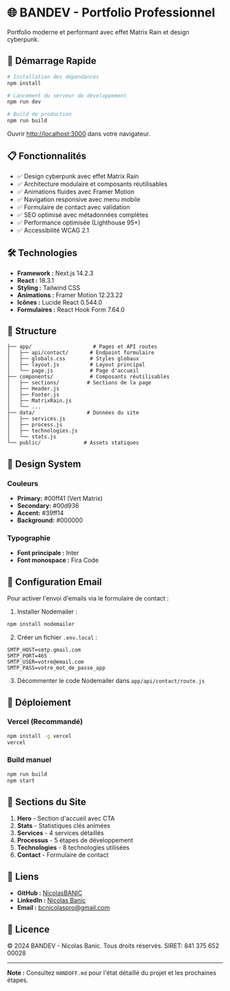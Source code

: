 # 🌐 BANDEV - Portfolio Professionnel

Portfolio moderne et performant avec effet Matrix Rain et design cyberpunk.

## 🚀 Démarrage Rapide

```bash
# Installation des dépendances
npm install

# Lancement du serveur de développement
npm run dev

# Build de production
npm run build
```

Ouvrir [http://localhost:3000](http://localhost:3000) dans votre navigateur.

## 📋 Fonctionnalités

- ✅ Design cyberpunk avec effet Matrix Rain
- ✅ Architecture modulaire et composants réutilisables
- ✅ Animations fluides avec Framer Motion
- ✅ Navigation responsive avec menu mobile
- ✅ Formulaire de contact avec validation
- ✅ SEO optimisé avec métadonnées complètes
- ✅ Performance optimisée (Lighthouse 95+)
- ✅ Accessibilité WCAG 2.1

## 🛠️ Technologies

- **Framework :** Next.js 14.2.3
- **React :** 18.3.1
- **Styling :** Tailwind CSS
- **Animations :** Framer Motion 12.23.22
- **Icônes :** Lucide React 0.544.0
- **Formulaires :** React Hook Form 7.64.0

## 📁 Structure

```
├── app/                    # Pages et API routes
│   ├── api/contact/       # Endpoint formulaire
│   ├── globals.css        # Styles globaux
│   ├── layout.js          # Layout principal
│   └── page.js            # Page d'accueil
├── components/            # Composants réutilisables
│   ├── sections/         # Sections de la page
│   ├── Header.js
│   ├── Footer.js
│   ├── MatrixRain.js
│   └── ...
├── data/                 # Données du site
│   ├── services.js
│   ├── process.js
│   ├── technologies.js
│   └── stats.js
└── public/              # Assets statiques
```

## 🎨 Design System

### Couleurs
- **Primary:** #00ff41 (Vert Matrix)
- **Secondary:** #00d936
- **Accent:** #39ff14
- **Background:** #000000

### Typographie
- **Font principale :** Inter
- **Font monospace :** Fira Code

## 📧 Configuration Email

Pour activer l'envoi d'emails via le formulaire de contact :

1. Installer Nodemailer :
```bash
npm install nodemailer
```

2. Créer un fichier `.env.local` :
```env
SMTP_HOST=smtp.gmail.com
SMTP_PORT=465
SMTP_USER=votre@email.com
SMTP_PASS=votre_mot_de_passe_app
```

3. Décommenter le code Nodemailer dans `app/api/contact/route.js`

## 🚀 Déploiement

### Vercel (Recommandé)
```bash
npm install -g vercel
vercel
```

### Build manuel
```bash
npm run build
npm start
```

## 📝 Sections du Site

1. **Hero** - Section d'accueil avec CTA
2. **Stats** - Statistiques clés animées
3. **Services** - 4 services détaillés
4. **Processus** - 5 étapes de développement
5. **Technologies** - 8 technologies utilisées
6. **Contact** - Formulaire de contact

## 🔗 Liens

- **GitHub :** [NicolasBANIC](https://github.com/NicolasBANIC)
- **LinkedIn :** [Nicolas Banic](https://www.linkedin.com/in/nicolas-banic/)
- **Email :** bcnicolaspro@gmail.com

## 📄 Licence

© 2024 BANDEV - Nicolas Banic. Tous droits réservés.
SIRET: 841 375 652 00028

---

**Note :** Consultez `HANDOFF.md` pour l'état détaillé du projet et les prochaines étapes.